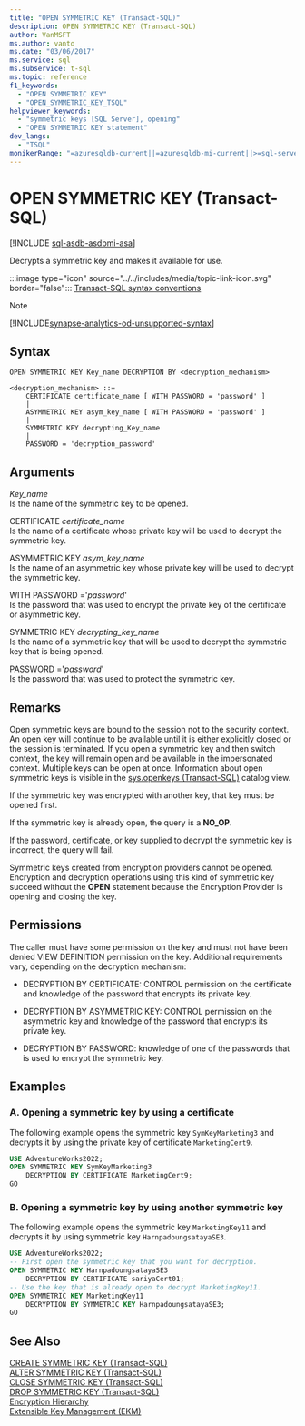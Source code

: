 ```yaml
---
title: "OPEN SYMMETRIC KEY (Transact-SQL)"
description: OPEN SYMMETRIC KEY (Transact-SQL)
author: VanMSFT
ms.author: vanto
ms.date: "03/06/2017"
ms.service: sql
ms.subservice: t-sql
ms.topic: reference
f1_keywords:
  - "OPEN SYMMETRIC KEY"
  - "OPEN_SYMMETRIC_KEY_TSQL"
helpviewer_keywords:
  - "symmetric keys [SQL Server], opening"
  - "OPEN SYMMETRIC KEY statement"
dev_langs:
  - "TSQL"
monikerRange: "=azuresqldb-current||=azuresqldb-mi-current||>=sql-server-2016||>=sql-server-linux-2017||=azure-sqldw-latest"
---
```

# OPEN SYMMETRIC KEY (Transact-SQL)
[!INCLUDE [sql-asdb-asdbmi-asa](../../includes/applies-to-version/sql-asdb-asdbmi-asa.md)]

  Decrypts a symmetric key and makes it available for use.  
  
 :::image type="icon" source="../../includes/media/topic-link-icon.svg" border="false"::: [Transact-SQL syntax conventions](../../t-sql/language-elements/transact-sql-syntax-conventions-transact-sql.md)

> [!NOTE]
> [!INCLUDE[synapse-analytics-od-unsupported-syntax](../../includes/synapse-analytics-od-unsupported-syntax.md)]
  
## Syntax  
  
```syntaxsql
OPEN SYMMETRIC KEY Key_name DECRYPTION BY <decryption_mechanism>  
  
<decryption_mechanism> ::=  
    CERTIFICATE certificate_name [ WITH PASSWORD = 'password' ]  
    |  
    ASYMMETRIC KEY asym_key_name [ WITH PASSWORD = 'password' ]  
    |  
    SYMMETRIC KEY decrypting_Key_name  
    |  
    PASSWORD = 'decryption_password'  
```  
  
## Arguments
 *Key_name*  
 Is the name of the symmetric key to be opened.  
  
 CERTIFICATE *certificate_name*  
 Is the name of a certificate whose private key will be used to decrypt the symmetric key.  
  
 ASYMMETRIC KEY *asym_key_name*  
 Is the name of an asymmetric key whose private key will be used to decrypt the symmetric key.  
  
 WITH PASSWORD ='*password*'  
 Is the password that was used to encrypt the private key of the certificate or asymmetric key.  
  
 SYMMETRIC KEY *decrypting_key_name*  
 Is the name of a symmetric key that will be used to decrypt the symmetric key that is being opened.  
  
 PASSWORD ='*password*'  
 Is the password that was used to protect the symmetric key.  
  
## Remarks  
 Open symmetric keys are bound to the session not to the security context. An open key will continue to be available until it is either explicitly closed or the session is terminated. If you open a symmetric key and then switch context, the key will remain open and be available in the impersonated context. Multiple keys can be open at once. Information about open symmetric keys is visible in the [sys.openkeys &#40;Transact-SQL&#41;](../../relational-databases/system-catalog-views/sys-openkeys-transact-sql.md) catalog view.  
  
 If the symmetric key was encrypted with another key, that key must be opened first.  
  
 If the symmetric key is already open, the query is a **NO_OP**.  
  
 If the password, certificate, or key supplied to decrypt the symmetric key is incorrect, the query will fail.  
  
 Symmetric keys created from encryption providers cannot be opened. Encryption and decryption operations using this kind of symmetric key succeed without the **OPEN** statement because the Encryption Provider is opening and closing the key.  
  
## Permissions  
 The caller must have some permission on the key and must not have been denied VIEW DEFINITION permission on the key. Additional requirements vary, depending on the decryption mechanism:  
  
-   DECRYPTION BY CERTIFICATE: CONTROL permission on the certificate and knowledge of the password that encrypts its private key.  
  
-   DECRYPTION BY ASYMMETRIC KEY: CONTROL permission on the asymmetric key and knowledge of the password that encrypts its private key.  
  
-   DECRYPTION BY PASSWORD: knowledge of one of the passwords that is used to encrypt the symmetric key.  
  
## Examples  
  
### A. Opening a symmetric key by using a certificate  
 The following example opens the symmetric key `SymKeyMarketing3` and decrypts it by using the private key of certificate `MarketingCert9`.  
  
```sql  
USE AdventureWorks2022;  
OPEN SYMMETRIC KEY SymKeyMarketing3   
    DECRYPTION BY CERTIFICATE MarketingCert9;  
GO  
```  
  
### B. Opening a symmetric key by using another symmetric key  
 The following example opens the symmetric key `MarketingKey11` and decrypts it by using symmetric key `HarnpadoungsatayaSE3`.  
  
```sql  
USE AdventureWorks2022;  
-- First open the symmetric key that you want for decryption.  
OPEN SYMMETRIC KEY HarnpadoungsatayaSE3   
    DECRYPTION BY CERTIFICATE sariyaCert01;  
-- Use the key that is already open to decrypt MarketingKey11.  
OPEN SYMMETRIC KEY MarketingKey11   
    DECRYPTION BY SYMMETRIC KEY HarnpadoungsatayaSE3;  
GO   
```  
  
## See Also  
 [CREATE SYMMETRIC KEY &#40;Transact-SQL&#41;](../../t-sql/statements/create-symmetric-key-transact-sql.md)   
 [ALTER SYMMETRIC KEY &#40;Transact-SQL&#41;](../../t-sql/statements/alter-symmetric-key-transact-sql.md)   
 [CLOSE SYMMETRIC KEY &#40;Transact-SQL&#41;](../../t-sql/statements/close-symmetric-key-transact-sql.md)   
 [DROP SYMMETRIC KEY &#40;Transact-SQL&#41;](../../t-sql/statements/drop-symmetric-key-transact-sql.md)   
 [Encryption Hierarchy](../../relational-databases/security/encryption/encryption-hierarchy.md)   
 [Extensible Key Management &#40;EKM&#41;](../../relational-databases/security/encryption/extensible-key-management-ekm.md)  
  
  
